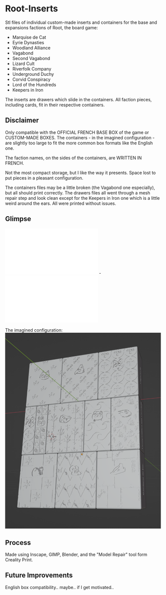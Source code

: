 # Root-Inserts

Stl files of individual custom-made inserts and containers for the base and expansions factions of Root, the board game:
- Marquise de Cat
- Eyrie Dynasties
- Woodland Alliance
- Vagabond
- Second Vagabond
- Lizard Cult
- Riverfolk Company
- Underground Duchy
- Corvid Conspiracy
- Lord of the Hundreds
- Keepers in Iron

The inserts are drawers which slide in the containers. All faction pieces, including cards, fit in their respective containers.

## Disclaimer

Only compatible with the OFFICIAL FRENCH BASE BOX of the game or CUSTOM-MADE BOXES. The containers - in the imagined configuration - are slightly too large to fit the more common box formats like the English one.

The faction names, on the sides of the containers, are WRITTEN IN FRENCH.

Not the most compact storage, but I like the way it presents. Space lost to put pieces in a pleasant configuration.

The containers files may be a little broken (the Vagabond one especially), but all should print correctly.
The drawers files all went through a mesh repair step and look clean except for the Keepers in Iron one which is a little weird around the ears. All were printed without issues.

 ## Glimpse
 
![Example of container](Stl/Containers/container-Marquise_de_Cat.stl) - ![Example of drawer](Stl/Drawers/drawer-Marquise_de_Cat.stl)

The imagined configuration:
![Bent right block](Presentation/All_containers_packed_as_intended.png)


## Process

Made using Inscape, GIMP, Blender, and the "Model Repair" tool form Creality Print.

## Future Improvements

English box compatibility.. maybe.. if I get motivated..
